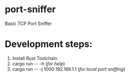 # port-sniffer
Basic TCP Port Sniffer


# Development steps:
1. Install Rust Toolchain
2. cargo run -- -h (*for help*)
3. cargo run -- -j 1000 192.168.1.1 (*for local port sniffing*) 
